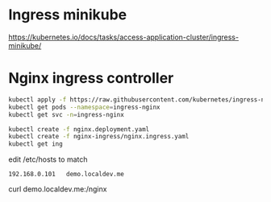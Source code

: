 # Ingress minikube

https://kubernetes.io/docs/tasks/access-application-cluster/ingress-minikube/

# Nginx ingress controller

```sh
kubectl apply -f https://raw.githubusercontent.com/kubernetes/ingress-nginx/controller-v1.3.1/deploy/static/provider/cloud/deploy.yaml
kubectl get pods --namespace=ingress-nginx
kubectl get svc -n=ingress-nginx

kubectl create -f nginx.deployment.yaml
kubectl create -f nginx-ingress/nginx.ingress.yaml
kubectl get ing
```

edit /etc/hosts to match
```/etc/hosts
192.168.0.101	demo.localdev.me
```

curl demo.localdev.me:<node-port-ingress>/nginx